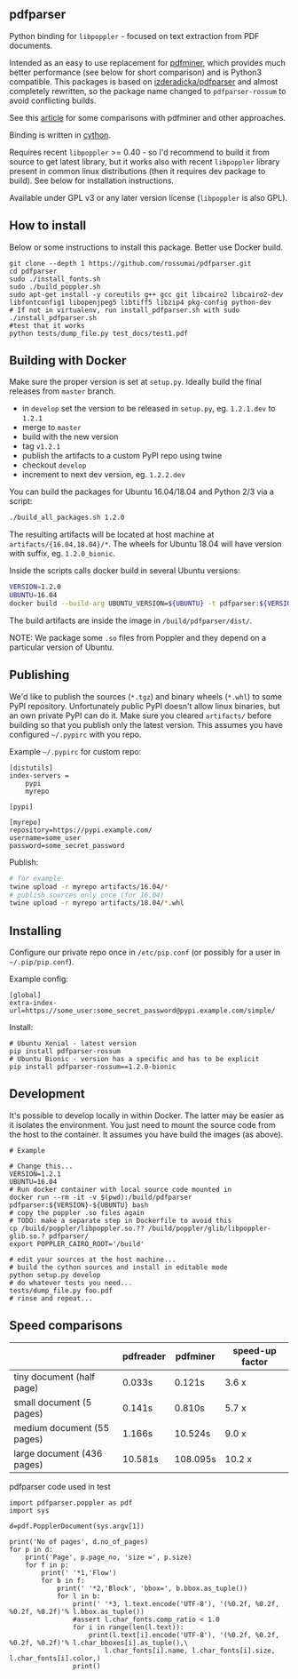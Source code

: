 pdfparser
---------

Python binding for `libpoppler` - focused on text extraction from PDF documents.

Intended as an easy to use replacement for [pdfminer](https://github.com/euske/pdfminer),
which provides much better performance (see below for short comparison) and is Python3 compatible.
This packages is based on [izderadicka/pdfparser](https://github.com/izderadicka/pdfparser)
and almost completely rewritten, so the package name changed to
`pdfparser-rossum` to avoid conflicting builds.

See this [article](http://zderadicka.eu/parsing-pdf-for-fun-and-profit-indeed-in-python/)
for some comparisons with pdfminer and other approaches.

Binding is written in [cython](http://cython.org/).

Requires recent `libpoppler` >= 0.40 - so I'd recommend to build it from source to get latest library,
but it works also with recent `libpoppler` library present in common linux distributions (then it requires
dev package to build). See below for installation instructions.

Available under GPL v3 or any later version license (`libpoppler` is also GPL).

## How to install

Below or some instructions to install this package. Better use Docker build.

```
git clone --depth 1 https://github.com/rossumai/pdfparser.git
cd pdfparser
sudo ./install_fonts.sh
sudo ./build_poppler.sh
sudo apt-get install -y coreutils g++ gcc git libcairo2 libcairo2-dev libfontconfig1 libopenjpeg5 libtiff5 libzip4 pkg-config python-dev
# If not in virtualenv, run install_pdfparser.sh with sudo
./install_pdfparser.sh
#test that it works
python tests/dump_file.py test_docs/test1.pdf
```

## Building with Docker

Make sure the proper version is set at `setup.py`. Ideally build the final
releases from `master` branch.

- in `develop` set the version to be released in `setup.py`, eg. `1.2.1.dev` to `1.2.1`
- merge to `master`
- build with the new version
- tag `v1.2.1`
- publish the artifacts to a custom PyPI repo using twine
- checkout `develop`
- increment to next dev version, eg. `1.2.2.dev`

You can build the packages for Ubuntu 16.04/18.04 and Python 2/3 via a script:

```bash
./build_all_packages.sh 1.2.0
```

The resulting artifacts will be located at host machine at
`artifacts/{16.04,18.04}/*`. The wheels for Ubuntu 18.04 will have version with
suffix, eg. `1.2.0_bionic`.

Inside the scripts calls docker build in several Ubuntu versions:

```bash
VERSION=1.2.0
UBUNTU=16.04
docker build --build-arg UBUNTU_VERSION=${UBUNTU} -t pdfparser:${VERSION}-${UBUNTU} .
```

The build artifacts are inside the image in `/build/pdfparser/dist/`.


NOTE: We package some `.so` files from Poppler and they depend on a particular
version of Ubuntu.

## Publishing

We'd like to publish the sources (`*.tgz`) and binary wheels (`*.whl`) to some
PyPI repository. Unfortunately public PyPI doesn't allow linux binaries, but an
own private PyPI can do it. Make sure you cleared `artifacts/` before building
so that you publish only the latest version. This assumes you have configured
`~/.pypirc` with you repo.

Example `~/.pypirc` for custom repo:

```
[distutils]
index-servers =
    pypi
    myrepo

[pypi]

[myrepo]
repository=https://pypi.example.com/
username=some_user
password=some_secret_password
```

Publish:

```bash
# for example
twine upload -r myrepo artifacts/16.04/*
# publish sources only once (for 16.04)
twine upload -r myrepo artifacts/18.04/*.whl
```

## Installing

Configure our private repo once in `/etc/pip.conf` (or possibly for a user in
`~/.pip/pip.conf`).

Example config:

```
[global]
extra-index-url=https://some_user:some_secret_password@pypi.example.com/simple/
```

Install:

```
# Ubuntu Xenial - latest version
pip install pdfparser-rossum
# Ubuntu Bionic - version has a specific and has to be explicit
pip install pdfparser-rossum==1.2.0-bionic
```

## Development

It's possible to develop locally in within Docker. The latter may be easier as
it isolates the environment. You just need to mount the source code from the
host to the container. It assumes you have build the images (as above).

```
# Example

# Change this...
VERSION=1.2.1
UBUNTU=16.04
# Run docker container with local source code mounted in
docker run --rm -it -v $(pwd):/build/pdfparser pdfparser:${VERSION}-${UBUNTU} bash
# copy the poppler .so files again
# TODO: make a separate step in Dockerfile to avoid this
cp /build/poppler/libpoppler.so.?? /build/poppler/glib/libpoppler-glib.so.? pdfparser/
export POPPLER_CAIRO_ROOT='/build'

# edit your sources at the host machine...
# build the cython sources and install in editable mode
python setup.py develop
# do whatever tests you need...
tests/dump_file.py foo.pdf
# rinse and repeat...
```

## Speed comparisons

|                             | pdfreader     | pdfminer      |speed-up factor|
| --------------------------- | ------------- | ------------- |---------------|
| tiny document (half page)   | 0.033s        | 0.121s        | 3.6 x         |
| small document (5 pages)    | 0.141s        | 0.810s        | 5.7 x         |
| medium document (55 pages)  | 1.166s        | 10.524s       | 9.0 x         |       
| large document (436 pages)  | 10.581s       | 108.095s      | 10.2 x        |


pdfparser code used in test

    import pdfparser.poppler as pdf
    import sys

    d=pdf.PopplerDocument(sys.argv[1])

    print('No of pages', d.no_of_pages)
    for p in d:
        print('Page', p.page_no, 'size =', p.size)
        for f in p:
            print(' '*1,'Flow')
            for b in f:
                print(' '*2,'Block', 'bbox=', b.bbox.as_tuple())
                for l in b:
                    print(' '*3, l.text.encode('UTF-8'), '(%0.2f, %0.2f, %0.2f, %0.2f)'% l.bbox.as_tuple())
                    #assert l.char_fonts.comp_ratio < 1.0
                    for i in range(len(l.text)):
                        print(l.text[i].encode('UTF-8'), '(%0.2f, %0.2f, %0.2f, %0.2f)'% l.char_bboxes[i].as_tuple(),\
                            l.char_fonts[i].name, l.char_fonts[i].size, l.char_fonts[i].color,)
                    print()
